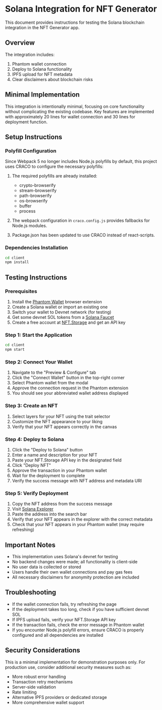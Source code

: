 # Solana Integration for NFT Generator

This document provides instructions for testing the Solana blockchain integration in the NFT Generator app.

## Overview

The integration includes:

1. Phantom wallet connection
2. Deploy to Solana functionality
3. IPFS upload for NFT metadata
4. Clear disclaimers about blockchain risks

## Minimal Implementation

This integration is intentionally minimal, focusing on core functionality without complicating the existing codebase. Key features are implemented with approximately 20 lines for wallet connection and 30 lines for deployment function.

## Setup Instructions

### Polyfill Configuration
Since Webpack 5 no longer includes Node.js polyfills by default, this project uses CRACO to configure the necessary polyfills:

1. The required polyfills are already installed:
   - crypto-browserify
   - stream-browserify
   - path-browserify
   - os-browserify
   - buffer
   - process

2. The webpack configuration in `craco.config.js` provides fallbacks for Node.js modules.

3. Package.json has been updated to use CRACO instead of react-scripts.

### Dependencies Installation
```bash
cd client
npm install
```

## Testing Instructions

### Prerequisites

1. Install the [Phantom Wallet](https://phantom.app/) browser extension
2. Create a Solana wallet or import an existing one
3. Switch your wallet to Devnet network (for testing)
4. Get some devnet SOL tokens from a [Solana Faucet](https://solfaucet.com/)
5. Create a free account at [NFT.Storage](https://nft.storage/) and get an API key

### Step 1: Start the Application

```bash
cd client
npm start
```

### Step 2: Connect Your Wallet

1. Navigate to the "Preview & Configure" tab
2. Click the "Connect Wallet" button in the top-right corner
3. Select Phantom wallet from the modal
4. Approve the connection request in the Phantom extension
5. You should see your abbreviated wallet address displayed

### Step 3: Create an NFT

1. Select layers for your NFT using the trait selector
2. Customize the NFT appearance to your liking
3. Verify that your NFT appears correctly in the canvas

### Step 4: Deploy to Solana

1. Click the "Deploy to Solana" button
2. Enter a name and description for your NFT
3. Paste your NFT.Storage API key in the designated field
4. Click "Deploy NFT"
5. Approve the transaction in your Phantom wallet
6. Wait for the deployment to complete
7. Verify the success message with NFT address and metadata URI

### Step 5: Verify Deployment

1. Copy the NFT address from the success message
2. Visit [Solana Explorer](https://explorer.solana.com/?cluster=devnet)
3. Paste the address into the search bar
4. Verify that your NFT appears in the explorer with the correct metadata
5. Check that your NFT appears in your Phantom wallet (may require refreshing)

## Important Notes

- This implementation uses Solana's devnet for testing
- No backend changes were made; all functionality is client-side
- No user data is collected or stored
- Users handle their own wallet connections and pay gas fees
- All necessary disclaimers for anonymity protection are included

## Troubleshooting

- If the wallet connection fails, try refreshing the page
- If the deployment takes too long, check if you have sufficient devnet SOL
- If IPFS upload fails, verify your NFT.Storage API key
- If the transaction fails, check the error message in Phantom wallet
- If you encounter Node.js polyfill errors, ensure CRACO is properly configured and all dependencies are installed

## Security Considerations

This is a minimal implementation for demonstration purposes only. For production use, consider additional security measures such as:

- More robust error handling
- Transaction retry mechanisms 
- Server-side validation
- Rate limiting
- Alternative IPFS providers or dedicated storage
- More comprehensive wallet support 